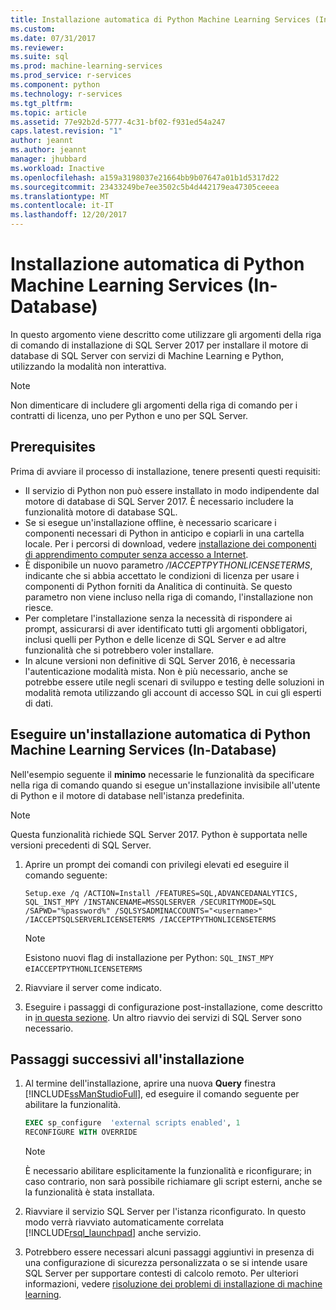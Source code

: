 ```yaml
---
title: Installazione automatica di Python Machine Learning Services (In-Database) | Documenti Microsoft
ms.custom: 
ms.date: 07/31/2017
ms.reviewer: 
ms.suite: sql
ms.prod: machine-learning-services
ms.prod_service: r-services
ms.component: python
ms.technology: r-services
ms.tgt_pltfrm: 
ms.topic: article
ms.assetid: 77e92b2d-5777-4c31-bf02-f931ed54a247
caps.latest.revision: "1"
author: jeannt
ms.author: jeannt
manager: jhubbard
ms.workload: Inactive
ms.openlocfilehash: a159a3198037e21664bb9b07647a01b1d5317d22
ms.sourcegitcommit: 23433249be7ee3502c5b4d442179ea47305ceeea
ms.translationtype: MT
ms.contentlocale: it-IT
ms.lasthandoff: 12/20/2017
---
```

# <a name="unattended-installation-of-python-machine-learning-services-in-database"></a>Installazione automatica di Python Machine Learning Services (In-Database)

In questo argomento viene descritto come utilizzare gli argomenti della riga di comando di installazione di SQL Server 2017 per installare il motore di database di SQL Server con servizi di Machine Learning e Python, utilizzando la modalità non interattiva.

> [!NOTE]
> Non dimenticare di includere gli argomenti della riga di comando per i contratti di licenza, uno per Python e uno per SQL Server.

## <a name="prerequisites"></a>Prerequisites

Prima di avviare il processo di installazione, tenere presenti questi requisiti:

+ Il servizio di Python non può essere installato in modo indipendente dal motore di database di SQL Server 2017. È necessario includere la funzionalità motore di database SQL.
+ Se si esegue un'installazione offline, è necessario scaricare i componenti necessari di Python in anticipo e copiarli in una cartella locale. Per i percorsi di download, vedere [installazione dei componenti di apprendimento computer senza accesso a Internet](../../advanced-analytics/r-services/installing-ml-components-without-internet-access.md).
+ È disponibile un nuovo parametro */IACCEPTPYTHONLICENSETERMS*, indicante che si abbia accettato le condizioni di licenza per usare i componenti di Python forniti da Analitica di continuità. Se questo parametro non viene incluso nella riga di comando, l'installazione non riesce.
+ Per completare l'installazione senza la necessità di rispondere ai prompt, assicurarsi di aver identificato tutti gli argomenti obbligatori, inclusi quelli per Python e delle licenze di SQL Server e ad altre funzionalità che si potrebbero voler installare.
+  In alcune versioni non definitive di SQL Server 2016, è necessaria l'autenticazione modalità mista. Non è più necessario, anche se potrebbe essere utile negli scenari di sviluppo e testing delle soluzioni in modalità remota utilizzando gli account di accesso SQL in cui gli esperti di dati.

## <a name="perform-an-unattended-installation-of-python-machine-learning-services-in-database"></a>Eseguire un'installazione automatica di Python Machine Learning Services (In-Database)

Nell'esempio seguente il **minimo** necessarie le funzionalità da specificare nella riga di comando quando si esegue un'installazione invisibile all'utente di Python e il motore di database nell'istanza predefinita.

> [!NOTE]
> Questa funzionalità richiede SQL Server 2017. Python è supportata nelle versioni precedenti di SQL Server.

1. Aprire un prompt dei comandi con privilegi elevati ed eseguire il comando seguente:

    ```  
    Setup.exe /q /ACTION=Install /FEATURES=SQL,ADVANCEDANALYTICS, SQL_INST_MPY /INSTANCENAME=MSSQLSERVER /SECURITYMODE=SQL /SAPWD="%password%" /SQLSYSADMINACCOUNTS="<username>" /IACCEPTSQLSERVERLICENSETERMS /IACCEPTPYTHONLICENSETERMS
    ```

    > [!NOTE]
    > 
    > Esistono nuovi flag di installazione per Python: `SQL_INST_MPY` e`IACCEPTPYTHONLICENSETERMS`

2. Riavviare il server come indicato.
3. Eseguire i passaggi di configurazione post-installazione, come descritto in [in questa sezione](#bkmk_PostInstall). Un altro riavvio dei servizi di SQL Server sono necessario.

## <a name = "bkmk_PostInstall"></a>Passaggi successivi all'installazione

1.  Al termine dell'installazione, aprire una nuova **Query** finestra [!INCLUDE[ssManStudioFull](../../includes/ssmanstudiofull-md.md)], ed eseguire il comando seguente per abilitare la funzionalità.

    ```SQL
    EXEC sp_configure  'external scripts enabled', 1
    RECONFIGURE WITH OVERRIDE
    ```
  
    > [!NOTE]
    >  È necessario abilitare esplicitamente la funzionalità e riconfigurare; in caso contrario, non sarà possibile richiamare gli script esterni, anche se la funzionalità è stata installata.
  
3.  Riavviare il servizio SQL Server per l'istanza riconfigurato. In questo modo verrà riavviato automaticamente correlata [!INCLUDE[rsql_launchpad](../../includes/rsql-launchpad-md.md)] anche servizio.

3. Potrebbero essere necessari alcuni passaggi aggiuntivi in presenza di una configurazione di sicurezza personalizzata o se si intende usare SQL Server per supportare contesti di calcolo remoto. Per ulteriori informazioni, vedere [risoluzione dei problemi di installazione di machine learning](../machine-learning-troubleshooting-faq.md).
